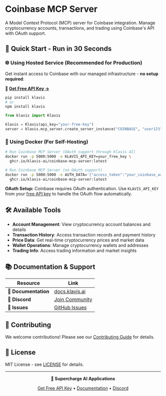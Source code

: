 # Coinbase MCP Server

A Model Context Protocol (MCP) server for Coinbase integration. Manage cryptocurrency accounts, transactions, and trading using Coinbase's API with OAuth support.

## 🚀 Quick Start - Run in 30 Seconds

### 🌐 Using Hosted Service (Recommended for Production)

Get instant access to Coinbase with our managed infrastructure - **no setup required**:

**🔗 [Get Free API Key →](https://www.klavis.ai/home/api-keys)**

```bash
pip install klavis
# or
npm install klavis
```

```python
from klavis import Klavis

klavis = Klavis(api_key="your-free-key")
server = klavis.mcp_server.create_server_instance("COINBASE", "user123")
```

### 🐳 Using Docker (For Self-Hosting)

```bash
# Run Coinbase MCP Server (OAuth support through Klavis AI)
docker run -p 5000:5000 -e KLAVIS_API_KEY=your_free_key \
  ghcr.io/klavis-ai/coinbase-mcp-server:latest

# Run Coinbase MCP Server (no OAuth support)
docker run -p 5000:5000 -e AUTH_DATA='{"access_token":"your_coinbase_access_token_here"}' \
  ghcr.io/klavis-ai/coinbase-mcp-server:latest
```

**OAuth Setup:** Coinbase requires OAuth authentication. Use `KLAVIS_API_KEY` from your [free API key](https://www.klavis.ai/home/api-keys) to handle the OAuth flow automatically.

## 🛠️ Available Tools

- **Account Management**: View cryptocurrency account balances and details
- **Transaction History**: Access transaction records and payment history
- **Price Data**: Get real-time cryptocurrency prices and market data
- **Wallet Operations**: Manage cryptocurrency wallets and addresses
- **Trading Info**: Access trading information and market insights

## 📚 Documentation & Support

| Resource | Link |
|----------|------|
| **📖 Documentation** | [docs.klavis.ai](https://docs.klavis.ai) |
| **💬 Discord** | [Join Community](https://discord.gg/p7TuTEcssn) |
| **🐛 Issues** | [GitHub Issues](https://github.com/klavis-ai/klavis/issues) |

## 🤝 Contributing

We welcome contributions! Please see our [Contributing Guide](../../CONTRIBUTING.md) for details.

## 📜 License

MIT License - see [LICENSE](../../LICENSE) for details.

---

<div align="center">
  <p><strong>🚀 Supercharge AI Applications </strong></p>
  <p>
    <a href="https://www.klavis.ai">Get Free API Key</a> •
    <a href="https://docs.klavis.ai">Documentation</a> •
    <a href="https://discord.gg/p7TuTEcssn">Discord</a>
  </p>
</div>